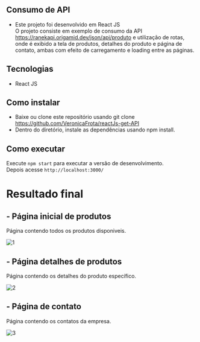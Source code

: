 
## Consumo de API
- Este projeto foi desenvolvido em React JS<br/>
O projeto consiste em exemplo de consumo da API https://ranekapi.origamid.dev/json/api/produto e utilização de rotas, onde é exibido a tela de produtos, detalhes do produto e página de contato, ambas com efeito de carregamento e loading entre as páginas.


## Tecnologias
- React JS

## Como instalar
- Baixe ou clone este repositório usando git clone https://github.com/VeronicaFrota/reactJs-get-API
- Dentro do diretório, instale as dependências usando npm install.


## Como executar
Execute `npm start` para executar a versão de desenvolvimento.<br/>
Depois acesse `http://localhost:3000/`


# Resultado final
## - Página inicial de produtos
Página contendo todos os produtos disponiveis. </br>

![1](https://user-images.githubusercontent.com/14812860/106078746-ab773300-60f2-11eb-9839-7b30d86e2807.png)

## - Página detalhes de produtos
Página contendo os detalhes do produto específico. </br>

![2](https://user-images.githubusercontent.com/14812860/106079154-70293400-60f3-11eb-882e-5aabbb07de09.png)

## - Página de contato
Página contendo os contatos da empresa. </br>

![3](https://user-images.githubusercontent.com/14812860/106079237-98b12e00-60f3-11eb-95d0-4906c9523f4f.png)
 
